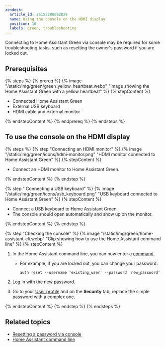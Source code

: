 ```yaml
---
zendesk:
  article_id: 25153288092829
  name: Using the console on the HDMI display
  position: 10
  labels: green, troubleshooting
---
```


Connecting to Home Assistant Green via console may be required for some troubleshooting tasks, such as resetting the owner's password if you are locked out.

## Prerequisites

{% steps %}
{% prereq %}
{% image "/static/img/green/green_yellow_heartbeat.webp" "Image showing the Home Assistant Green with a yellow heartbeat" %}
{% stepContent %}

- Connected Home Assistant Green
- External USB keyboard
- HDMI cable and external monitor

{% endstepContent %}
{% endprereq %}
{% endsteps %}

## To use the console on the HDMI display

{% steps %}
{% step "Connecting an HDMI monitor" %}
{% image "/static/img/green/icons/hdmi-monitor.png" "HDMI monitor connected to Home Assistant Green" %}
{% stepContent %}

- Connect an HDMI monitor to Home Assistant Green.

{% endstepContent %}
{% endstep %}

{% step " Connecting a USB keyboard" %}
{% image "/static/img/green/icons/usb_keyboard.png" "USB keyboard connected to Home Assistant Green" %}
{% stepContent %}

- Connect a USB keyboard to Home Assistant Green.
- The console should open automatically and show up on the monitor.

{% endstepContent %}
{% endstep %}

{% step "Checking the console" %}
{% image "/static/img/green/home-assistant-cli.webp" "Clip showing how to use the Home Assistant command line" %}
{% stepContent %}

1. In the Home Assistant command line, you can now enter a [command](https://www.home-assistant.io/common-tasks/os/#home-assistant-via-the-command-line).
   - For example, if you are locked out, you can change your password:

      ```shell
      auth reset --username 'existing_user' --password 'new_password'
      ```

2. Log in with the new password.
3. Go to your [User profile](https://my.home-assistant.io/redirect/profile/) and on the **Security** tab, replace the simple password with a complex one.

{% endstepContent %}
{% endstep %}
{% endsteps %}

## Related topics

- [Resetting a password via console](https://www.home-assistant.io/docs/locked_out/#to-reset-a-users-password-via-console)
- [Home Assistant command line](https://www.home-assistant.io/common-tasks/os/#home-assistant-via-the-command-line)
